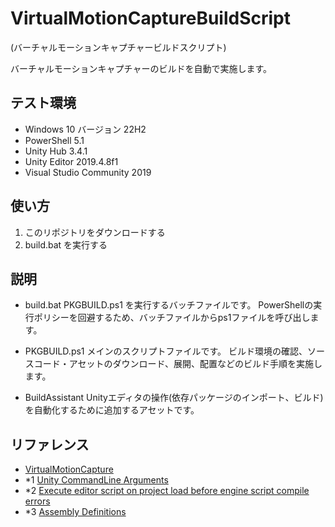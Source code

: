 # VirtualMotionCaptureBuildScript
(バーチャルモーションキャプチャービルドスクリプト)

バーチャルモーションキャプチャーのビルドを自動で実施します。

## テスト環境
- Windows 10 バージョン 22H2
- PowerShell 5.1
- Unity Hub 3.4.1
- Unity Editor 2019.4.8f1
- Visual Studio Community 2019

## 使い方
1. このリポジトリをダウンロードする
2. build.bat を実行する

## 説明
- build.bat
PKGBUILD.ps1 を実行するバッチファイルです。
PowerShellの実行ポリシーを回避するため、バッチファイルからps1ファイルを呼び出します。

- PKGBUILD.ps1
メインのスクリプトファイルです。
ビルド環境の確認、ソースコード・アセットのダウンロード、展開、配置などのビルド手順を実施します。

- BuildAssistant
Unityエディタの操作(依存パッケージのインポート、ビルド)を自動化するために追加するアセットです。

## リファレンス
- [VirtualMotionCapture](https://github.com/sh-akira/VirtualMotionCapture)
- *1 [Unity CommandLine Arguments](https://docs.unity3d.com/ja/2019.4/Manual/CommandLineArguments.html)
- *2 [Execute editor script on project load before engine script compile errors](https://forum.unity.com/threads/execute-editor-script-on-project-load-before-engine-script-compile-errors.512977/)
- *3 [Assembly Definitions](https://docs.unity3d.com/ja/2019.4/Manual/ScriptCompilationAssemblyDefinitionFiles.html)